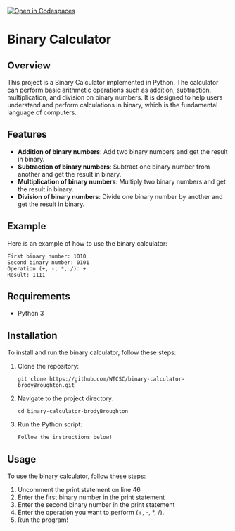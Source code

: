 [![Open in Codespaces](https://classroom.github.com/assets/launch-codespace-2972f46106e565e64193e422d61a12cf1da4916b45550586e14ef0a7c637dd04.svg)](https://classroom.github.com/open-in-codespaces?assignment_repo_id=17649985)
# Binary Calculator

## Overview

This project is a Binary Calculator implemented in Python. The calculator can perform basic arithmetic operations such as addition, subtraction, multiplication, and division on binary numbers. It is designed to help users understand and perform calculations in binary, which is the fundamental language of computers.

## Features

- **Addition of binary numbers**: Add two binary numbers and get the result in binary.
- **Subtraction of binary numbers**: Subtract one binary number from another and get the result in binary.
- **Multiplication of binary numbers**: Multiply two binary numbers and get the result in binary.
- **Division of binary numbers**: Divide one binary number by another and get the result in binary.

## Example

Here is an example of how to use the binary calculator:

```
First binary number: 1010
Second binary number: 0101
Operation (+, -, *, /): +
Result: 1111
```

## Requirements

- Python 3

## Installation

To install and run the binary calculator, follow these steps:

1. Clone the repository:
    ```
    git clone https://github.com/WTCSC/binary-calculator-brodyBroughton.git
    ```
2. Navigate to the project directory:
    ```
    cd binary-calculator-brodyBroughton
    ```
3. Run the Python script:
    ```
    Follow the instructions below!
    ```

## Usage

To use the binary calculator, follow these steps:

1. Uncomment the print statement on line 46
2. Enter the first binary number in the print statement
3. Enter the second binary number in the print statement
4. Enter the operation you want to perform (+, -, *, /).
5. Run the program!